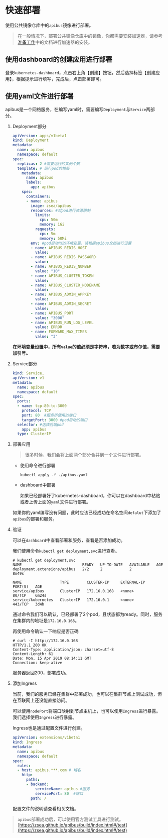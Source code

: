 # 快速部署

使用公共镜像仓库中的```apibus```镜像进行部署。

> 在一般情况下，部署公共镜像仓库中的镜像，你都需要安装加速器，请参考[准备工作](../setup/zhun-bei-gong-zuo.md)中的文档进行加速器的安装。

## 使用dashboard的创建应用进行部署

登录```kubernetes-dashboard```，点击右上角【创建】按钮，然后选择标签【创建应用】，根据提示进行填写，完成后，点击部署即可。

## 使用yaml文件进行部署

apibus是一个网络服务，在编写yaml时，需要编写```Deployment```与```Service```两部分。

1. Deployment部分

    ```yaml
    apiVersion: apps/v1beta1
    kind: Deployment
    metadata:
      name: apibus
      namespace: default
    spec:
      replicas: 2 #需要运行的实例个数
      template: # 运行pod的模板
        metadata:
          name: apibus
          labels:
            app: apibus
        spec:
          containers:
          - name: apibus
            image: zsea/apibus
            resources: #对pod进行资源限制
              limits:
                cpu: 50m
                memory: 1Gi
              requests:
                cpu: 5m
                memory: 50Mi
            env: #pod启动时的环境变量，请根据apibus文档进行设置
            - name: APIBUS_REDIS_HOST
              value: 
            - name: APIBUS_REDIS_PASSWORD
              value: 
            - name: APIBUS_REDIS_NUMBER
              value: "10"
            - name: APIBUS_CLUSTER_TOKEN
              value: 
            - name: APIBUS_CLUSTER_NODENAME
              value: 
            - name: APIBUS_ADMIN_APPKEY
              value: 
            - name: APIBUS_ADMIN_SECRET
              value:
            - name: APIBUS_PORT
              value: "3000"
            - name: APIBUS_RUN_LOG_LEVEL
              value: ERROR
            - name: FORWARD_MAX_TIMES
              value: "3"

    ```
    **在环境变量设置中，所有```value```的值必须是字符串，若为数字或布尔值，需要加引号。**

2. Service部分

    ```yaml
    kind: Service,
    apiVersion: v1
    metadata: 
      name: apibus
      namespace: default
    spec:
      ports:
      - name: tcp-80-to-3000
        protocol: TCP
        port: 80  #服务所使用的端口
        targetPort: 3000 #pod启动的端口
      selector: #选择后端pod
        app: apibus
      type: ClusterIP
    ```

3. 部署应用

    > 很多时候，我们会将上面两个部分合并到一个文件进行部署。

    * 使用命令进行部署

        ```
        kubectl apply -f ./apibus.yaml
        ```

    * dashboard中部署

        如果已经部署好了kubernetes-dashboard，你可以在dashboard中粘贴或者上传上面的```yaml```文件进行部署。

    如果你的yaml编写没有问题，此时应该已经成功在命名空间```defalut```下添加了```apibus```的部署和服务。

4. 验证

    可以在```dashboard```中查看部署和服务，查看是否添加成功。

    我们使用命令```kubectl get deployment,svc```进行查看。

    ```
    # kubectl get deployment,svc
    NAME                           READY   UP-TO-DATE   AVAILABLE   AGE
    deployment.extensions/apibus   2/2     2            2           8m49s

    NAME                 TYPE        CLUSTER-IP     EXTERNAL-IP   PORT(S)   AGE
    service/apibus       ClusterIP   172.16.0.168   <none>        80/TCP    6m24s
    service/kubernetes   ClusterIP   172.16.0.1     <none>        443/TCP   3d4h
    ```

    通过命令我们可以确认，已经部署了2个pod，且状态都为ready。同时，服务在集群内的地址是```172.16.0.168```。

    再使用命令确认一下响应是否正确
    ```
    # curl -I http://172.16.0.168
    HTTP/1.1 200 OK
    Content-Type: application/json; charset=utf-8
    Content-Length: 61
    Date: Mon, 15 Apr 2019 08:14:11 GMT
    Connection: keep-alive
    ```

    服务器返回200，部署成功。

5. 添加Ingress

    当前，我们的服务已经在集群中部署成功，也可以在集群节点上测试成功，但在互联网上还没能直接访问。

    可以使用```nodePort```将端口映射到节点主机上，也可以使用```Ingress```进行暴露。我们选择使用```Ingress```进行暴露。

    Ingress也是通过配置文件进行创建。

    ```yaml
    apiVersion: extensions/v1beta1
    kind: Ingress
    metadata:
      name: apibus
      namespace: default
    spec:
      rules:
      - host: apibus.***.com # 域名
        http:
          paths:
          - backend:
              serviceName: apibus #服务
              servicePort: 80  #端口
            path: /
    ```

    配置文件的说明请查看相关文档。

> ```apibus```部署成功后，可以使用官方测试工具进行测试。[https://zsea.github.io/apibus/build/index.html#/test](https://zsea.github.io/apibus/build/index.html#/test)